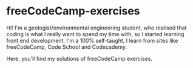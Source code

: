 # freeCodeCamp-exercises

Hi! I'm a geologist/environmental engineering student, who realised that coding is what I really want to spend my time with, so I started learning front end development. I'm a 100% self-taught, I learn from sites like freeCodeCamp, Code School and Codecademy. 

Here, you'll find my solutions of freeCodeCamp exercises.

